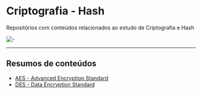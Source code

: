 # Criptografia - Hash

Repositórios com conteúdos relacionados ao estudo de Criptografia e Hash

![-](https://cdn.iconscout.com/icon/free/png-256/cryptography-1519847-1288171.png)

---

## Resumos de conteúdos

- [AES - Advanced Encryption Standard](./Criptografia%20Simetrica/Aes/)
- [DES - Data Encryption Standard](./Criptografia%20Simetrica/Des/)
